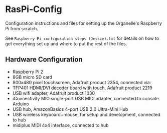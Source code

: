 # RasPi-Config

Configuration instructions and files for setting up the Organelle's Raspberry Pi from scratch.

See `Raspberry Pi configuration steps (Jessie).txt` for details on how to get everything set up and where to put the rest of the files.

## Hardware Configuration

* Raspberry Pi 2
* 8GB micro SD card
* 800x480 pixel touchscreen, Adafruit product 2354, connected via:
* TFP401 HDMI/DVI decoder board with touch, Adafruit product 2219
* USB wifi adapter, Adafruit product 1030
* iConnectivity MIO single-port USB MIDI adapter, connected to console Arduino
* USB hub, AmazonBasics 4-port USB 2.0 Ultra-Mini Hub
* USB wireless keyboard+mouse, for setup and development, connected to hub
* midiplus MIDI 4x4 interface, connected to hub